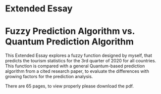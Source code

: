 # Extended Essay

# Fuzzy Prediction Algorithm vs. Quantum Prediction Algorithm
This Extended Essay explores a fuzzy function designed by myself, that predicts the tourism statistics for the 3rd quarter of 2020 for all countries. This function is compared with a general Quantum-based prediction algorithm from a cited research paper, to evaluate the differences with growing factors for the prediction analysis.

There are 65 pages, to view properly please download the pdf.
